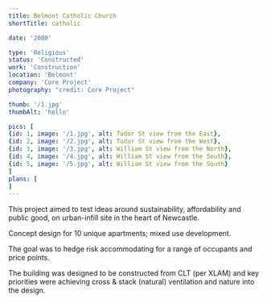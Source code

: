 ```yaml
---
title: Belmont Catholic Church
shortTitle: catholic

date: '2000'

type: 'Religious'
status: 'Constructed'
work: 'Construction'
location: 'Belmont'
company: 'Core Project'
photography: "credit: Core Project"

thumb: '/1.jpg'
thumbAlt: 'hello'

pics: [
{id: 1, image: '/1.jpg', alt: Tudor St view from the East},
{id: 2, image: '/2.jpg', alt: Tudor St view from the West},
{id: 3, image: '/3.jpg', alt: William St view from the North},
{id: 4, image: '/4.jpg', alt: William St view from the South},
{id: 5, image: '/5.jpg', alt: William St view from the South}
]
plans: [
]
---
```

This project aimed to test ideas around sustainability, affordability and public good, on urban-infill site in the heart of Newcastle.

Concept design for 10 unique apartments; mixed use development.

The goal was to hedge risk accommodating for a range of occupants and price points.

The building was designed to be constructed from CLT (per XLAM) and key priorities were achieving cross & stack (natural) ventilation and nature into the design.